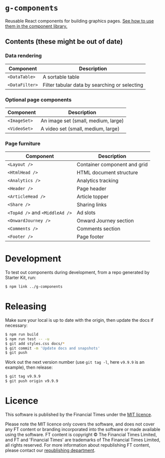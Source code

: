 # `g-components`

Reusable React components for building graphics pages. [See how to use them in the component library.](https://www.chromatic.com/library?appId=5ed109c1375ce20022267089)

## Contents (these might be out of date)

### Data rendering

| Component      | Description                                   |
| -------------- | --------------------------------------------- |
| `<DataTable>`  | A sortable table                              |
| `<DataFilter>` | Filter tabular data by searching or selecting |

### Optional page components

| Component    | Description                         |
| ------------ | ----------------------------------- |
| `<ImageSet>` | An image set (small, medium, large) |
| `<VideoSet>` | A video set (small, medium, large)  |

### Page furniture

| Component                      | Description                  |
| ------------------------------ | ---------------------------- |
| `<Layout />`                   | Container component and grid |
| `<HtmlHead />`                 | HTML document structure      |
| `<Analytics />`                | Analytics tracking           |
| `<Header />`                   | Page header                  |
| `<ArticleHead />`              | Article topper               |
| `<Share />`                    | Sharing links                |
| `<TopAd />` and `<MiddleAd />` | Ad slots                     |
| `<OnwardJourney />`            | Onward Journey section       |
| `<Comments />`                 | Comments section             |
| `<Footer />`                   | Page footer                  |

# Development

To test out components during development, from a repo generated by Starter Kit, run:

```bash
$ npm link ../g-components
```

# Releasing

Make sure your local is up to date with the origin, then update the docs if necessary:

```bash
$ npm run build
$ npm run test -- -u
$ git add styles.css docs/*
$ git commit -m 'Update docs and snapshots'
$ git push
```

Work out the next version number (use `git tag -l`, here `v9.9.9` is an example), then release:

```bash
$ git tag v9.9.9
$ git push origin v9.9.9
```

# Licence

This software is published by the Financial Times under the [MIT licence](https://opensource.org/licenses/MIT).

Please note the MIT licence only covers the software, and does not cover any FT content or branding incorporated into the software or made available using the software. FT content is copyright © The Financial Times Limited, and FT and 'Financial Times' are trademarks of The Financial Times Limited, all rights reserved. For more information about republishing FT content, please contact our [republishing department](https://ft.com/republishing).
